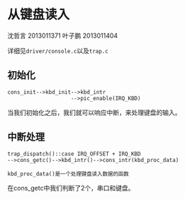 # 从键盘读入

沈哲言 2013011371 叶子鹏 2013011404

详细见`driver/console.c`以及`trap.c`

## 初始化

```
cons_init-->kbd_init-->kbd_intr
                    -->pic_enable(IRQ_KBD)
```

当我们初始化之后，我们就可以响应中断，来处理键盘的输入。

## 中断处理

```
trap_dispatch()::case IRQ_OFFSET + IRQ_KBD
-->cons_getc()-->kbd_intr()-->cons_intr(kbd_proc_data)

kbd_proc_data()是一个处理键盘读入数据的函数
```

在cons_getc中我们判断了2个，串口和键盘。